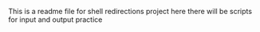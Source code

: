 This is a readme file for shell redirections project
here there will be scripts for input and output practice
